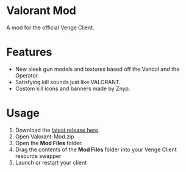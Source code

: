 # Valorant Mod
A mod for the official Venge Client.

# Features
- New sleek gun models and textures based off the Vandal and the Operator.
- Satisfying kill sounds just like VALORANT.
- Custom kill icons and banners made by Znyp.

# Usage
1. Download the [latest release here](https://github.com/KruzShady/Valorant-Mod/releases/latest/Valorant-Mod.zip "Latest Release").
2. Open Valorant-Mod.zip
3. Open the **Mod Files** folder.
4. Drag the contents of the **Mod Files** folder into your Venge Client resource swapper
5. Launch or restart your client
